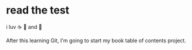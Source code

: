 # read the test

i luv :coffee: :pizza: and :dancer:

After this learning Git, I'm going to start my book table of contents project.